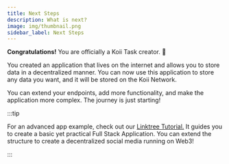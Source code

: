 ```yaml
---
title: Next Steps
description: What is next?
image: img/thumbnail.png
sidebar_label: Next Steps
---
```


**Congratulations!** You are officially a Koii Task creator. 🎉

You created an application that lives on the internet and allows you to store data in a decentralized manner. You can now use this application to store any data you want, and it will be stored on the Koii Network.

You can extend your endpoints, add more functionality, and make the application more complex. The journey is just starting!

:::tip

For an advanced app example, check out our [Linktree Tutorial.](/develop/write-a-koii-task/advanced-tutorials/) It guides you to create a basic yet practical Full Stack Application. You can extend the structure to create a decentralized social media running on Web3!

:::
